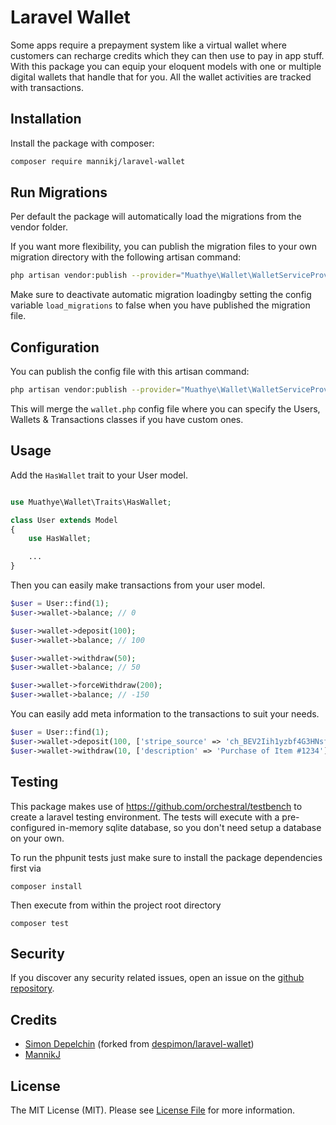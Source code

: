 # Laravel Wallet

Some apps require a prepayment system like a virtual wallet where customers can recharge credits which they can then use to pay in app stuff.
With this package you can equip your eloquent models with one or multiple digital wallets that handle that for you.
All the wallet activities are tracked with transactions.

## Installation

Install the package with composer:

```bash
composer require mannikj/laravel-wallet
```

## Run Migrations

Per default the package will automatically load the migrations from
the vendor folder.

If you want more flexibility, you can publish the migration files to your own
migration directory with the following artisan command:

```bash
php artisan vendor:publish --provider="Muathye\Wallet\WalletServiceProvider" --tag=migrations
```
Make sure to deactivate automatic migration loadingby setting
the config variable `load_migrations` to false when you have
published the migration file.

## Configuration

You can publish the config file with this artisan command:

```bash
php artisan vendor:publish --provider="Muathye\Wallet\WalletServiceProvider" --tag=config
```

This will merge the `wallet.php` config file where you can specify the Users, Wallets & Transactions classes if you have custom ones.

## Usage

Add the `HasWallet` trait to your User model.

``` php

use Muathye\Wallet\Traits\HasWallet;

class User extends Model
{
    use HasWallet;

    ...
}
```

Then you can easily make transactions from your user model.

``` php
$user = User::find(1);
$user->wallet->balance; // 0

$user->wallet->deposit(100);
$user->wallet->balance; // 100

$user->wallet->withdraw(50);
$user->wallet->balance; // 50

$user->wallet->forceWithdraw(200);
$user->wallet->balance; // -150
```

You can easily add meta information to the transactions to suit your needs.

``` php
$user = User::find(1);
$user->wallet->deposit(100, ['stripe_source' => 'ch_BEV2Iih1yzbf4G3HNsfOQ07h', 'description' => 'Deposit of 100 credits from Stripe Payment']);
$user->wallet->withdraw(10, ['description' => 'Purchase of Item #1234']);
```
## Testing

This package makes use of https://github.com/orchestral/testbench to create a
laravel testing environment.
The tests will execute with a pre-configured in-memory sqlite database, so you don't need setup a database on your own.

To run the phpunit tests just make sure to install the package dependencies first via

`composer install`

Then execute from within the project root directory

`composer test`


## Security

If you discover any security related issues, open an issue on the [github repository](https://github.com/MannikJ/laravel-wallet/issues).

## Credits

- [Simon Depelchin](https://github.com/depsimon) (forked from [despimon/laravel-wallet](https://github.com/depsimon/laravel-wallet))
- [MannikJ](https://github.com/mannikj)

## License

The MIT License (MIT). Please see [License File](LICENSE.md) for more information.
